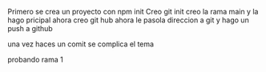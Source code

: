 Primero se crea un proyecto con npm init
Creo  git init
creo la  rama main y la  hago  pricipal
ahora creo git hub 
ahora le pasola direccion a git 
y hago  un push a github

una vez haces un  comit  se complica el  tema

probando rama 1
